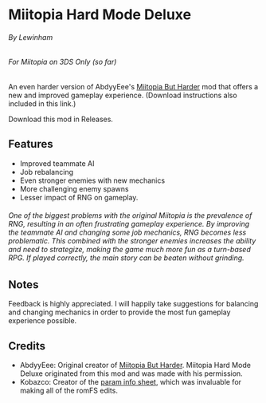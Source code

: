# Miitopia Hard Mode Deluxe
###### By Lewinham
###### For Miitopia on 3DS Only (so far)

An even harder version of AbdyyEee's [Miitopia But Harder](https://github.com/AbdyyEee/Miitopia-But-Harder) mod that offers a new and improved gameplay experience. (Download instructions also included in this link.)

Download this mod in Releases.

## Features
 - Improved teammate AI
 - Job rebalancing
 - Even stronger enemies with new mechanics
 - More challenging enemy spawns
 - Lesser impact of RNG on gameplay.
 
###### One of the biggest problems with the original Miitopia is the prevalence of RNG, resulting in an often frustrating gameplay experience. By improving the teammate AI and changing some job mechanics, RNG becomes less problematic. This combined with the stronger enemies increases the ability and need to strategize, making the game much more fun as a turn-based RPG. If played correctly, the main story can be beaten without grinding.

## Notes
Feedback is highly appreciated. I will happily take suggestions for balancing and changing mechanics in order to provide the most fun gameplay experience possible.

## Credits
- AbdyyEee: Original creator of [Miitopia But Harder](https://github.com/AbdyyEee/Miitopia-But-Harder). Miitopia Hard Mode Deluxe originated from this mod and was made with his permission.
- Kobazco: Creator of the [param info sheet](https://docs.google.com/spreadsheets/d/1dGGXvCCSac0z-NZ3-5-QtMc-fa3f46HvJNMhnrN7Igw/edit?usp=sharing), which was invaluable for making all of the romFS edits.
